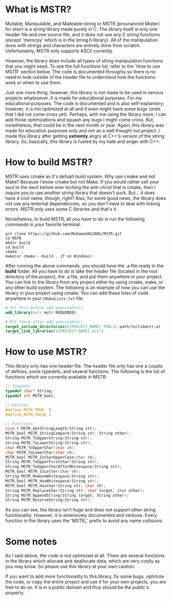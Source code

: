 # What is MSTR?
Mutable, Manipulable, and Malleable string or MSTR (prounanced Mister) for short is a string library made purely in C. The library itself is only one header file and one source file, and it does not use any C string functions (except 'memcpy' which is in the string.h library). All of the manipulation done with strings and characters are entirely done from scratch. Unfortunately, MSTR only supports ASCII currently.

However, the library does include all types of string manipulation functions that you might need. To see the full functions list, refer to the 'How to use MSTR' section below. The code is documented throughly so there is no need to look outside of the header file to understand how the functions work or when to use them. 

Just one more thing, however, this library is not made to be used in serious projects whatsoever. It is made for educational purposes. For *my* educational purposes. The code is documented and is also self-explantory; however, it is not optimized at all and it even might have some bugs (ones that I did not come cross yet). Perhaps, with me using the library more, I can add those optimizations and squash any bugs I might come cross. But, nonetheless, that could be in the next month or year. Again, this library was made for education purposes only and not as a well thought out project. I made this library after getting **extremly** angry at C++'s version of the string library. So, basically, this library is fueled by my hate and anger with C++.

# How to build MSTR?
MSTR uses cmake as it's defualt build system. Why use cmake and not Make? Because I know cmake but not Make. If you would rather sell your soul to the devil before ever toching the anti-christ that is cmake, then I inquire you to use another string library that doesn't suck. But... it does have a cool name, though, right? Also, for some good news, the library does not use any external dependencies, so you don't have to deal with linking errors. MSTR only uses some C libraries and that's it. 

Nonetheless, to build MSTR, all you have to do is run the following commands in your favorite terminal.

~~~
git clone https://github.com/MohamedAG2002/MSTR.git
cd MSTR
mkdir build 
cd build
cmake ..
make(or cmake --build . if on Windows)
~~~

After running the above commands, you should have the .a file ready in the **build** folder. All you have to do is take the header file (located in the root directory of the project), the .a file, and put them anywhere in your project. You can link to the library from any project either by using cmake, make, or any other build system. The following is an example of how you can use the library in your project using cmake. You can add these lines of code anywhere in your `CMakeLists.txt` file.

~~~cmake
# Put this before add_executable()
add_library(mstr mstr REQUIRED)

# Put these after add_executable()
target_include_directories(${PROJECT_NAME} PUBLIC path/to/libmstr.a)
target_link_libraries(${PROJECT_NAME} mstr)
~~~

# How to use MSTR?
This library only has one header file. The header file only has one a couple of defines, some typedefs, and several functions. The following is the list of functions which are currently available in MSTR:

~~~c
// Typedefs 
typedef char* String;
typedef int MSTR_bool;

// Defines 
#define MSTR_TRUE  0
#define MSTR_FALSE 1

// Functions
size_t MSTR_GetStringLength(String str);
MSTR_bool MSTR_StringCompare(String str, String other);
String MSTR_ToUpperString(String str);
String MSTR_ToLowerString(String str);
char MSTR_ToUpperChar(char ch);
char MSTR_ToLowerChar(char ch);
MSTR_bool MSTR_IsCharUpperCase(char ch);
String MSTR_ToUpperFirstChar(String str);
String MSTR_ToUpperCharAfterWhitespace(String str);
MSTR_bool MSTR_IsLetter(char ch);
String MSTR_RemoveWhitespace(String str);
MSTR_bool MSTR_HasWhitespace(String str);
MSTR_bool MSTR_HasChar(String str, char ch);
String MSTR_ReplaceChar(String str, char target, char other);
String MSTR_AppendString(String target, String other);
String MSTR_ReverseString(String str);
~~~

As you can see, the library isn't huge and does not support other string functionality. However, it is extensively documented and verbose. Every function in the library uses the 'MSTR_' prefix to avoid any name collisions. 

# Some notes
As I said above, the code is not optimized at all. There are several functions in the library which allocate and deallocate data, which are very costly as you may know. So please use this library at your own caution. 

If you want to add more functionality to this library, fix some bugs, optimize the code, or copy the entire project and use it for your own projects, you are free to do so. It is in a public domain and thus *should* be the public's property.
